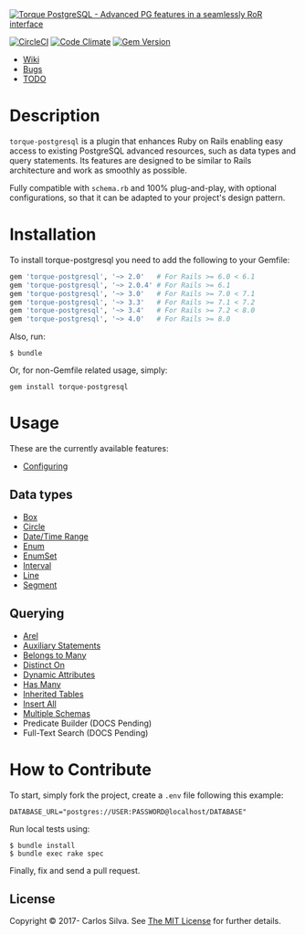 <a href="https://github.com/crashtech/torque-postgresql">
  <img src="./docs/assets/images/github.png" alt="Torque PostgreSQL - Advanced PG features in a seamlessly RoR interface" />
</a>

[![CircleCI](https://circleci.com/gh/crashtech/torque-postgresql/tree/master.svg?style=svg)](https://circleci.com/gh/crashtech/torque-postgresql/tree/master)
[![Code Climate](https://codeclimate.com/github/crashtech/torque-postgresql/badges/gpa.svg)](https://codeclimate.com/github/crashtech/torque-postgresql)
[![Gem Version](https://badge.fury.io/rb/torque-postgresql.svg)](https://badge.fury.io/rb/torque-postgresql)
<!--([![Test Coverage](https://codeclimate.com/github/crashtech/torque-postgresql/badges/coverage.svg)](https://codeclimate.com/github/crashtech/torque-postgresql/coverage))-->
<!--([![Dependency Status](https://gemnasium.com/badges/github.com/crashtech/torque-postgresql.svg)](https://gemnasium.com/github.com/crashtech/torque-postgresql))-->

* [Wiki](https://github.com/crashtech/torque-postgresql/wiki)
* [Bugs](https://github.com/crashtech/torque-postgresql/issues)
* [TODO](https://github.com/crashtech/torque-postgresql/wiki/TODO)

# Description
`torque-postgresql` is a plugin that enhances Ruby on Rails enabling easy access to existing PostgreSQL advanced resources, such as data types and query statements. Its features are designed to be similar to Rails architecture and work as smoothly as possible.

Fully compatible with `schema.rb` and 100% plug-and-play, with optional configurations, so that it can be adapted to your project's design pattern.

# Installation

To install torque-postgresql you need to add the following to your Gemfile:
```ruby
gem 'torque-postgresql', '~> 2.0'   # For Rails >= 6.0 < 6.1
gem 'torque-postgresql', '~> 2.0.4' # For Rails >= 6.1
gem 'torque-postgresql', '~> 3.0'   # For Rails >= 7.0 < 7.1
gem 'torque-postgresql', '~> 3.3'   # For Rails >= 7.1 < 7.2
gem 'torque-postgresql', '~> 3.4'   # For Rails >= 7.2 < 8.0
gem 'torque-postgresql', '~> 4.0'   # For Rails >= 8.0
```

Also, run:

```
$ bundle
```

Or, for non-Gemfile related usage, simply:

```
gem install torque-postgresql
```

# Usage
These are the currently available features:

* [Configuring](https://github.com/crashtech/torque-postgresql/wiki/Configuring)

## Data types

* [Box](https://github.com/crashtech/torque-postgresql/wiki/Box)
* [Circle](https://github.com/crashtech/torque-postgresql/wiki/Circle)
* [Date/Time Range](https://github.com/crashtech/torque-postgresql/wiki/Date-Time-Range)
* [Enum](https://github.com/crashtech/torque-postgresql/wiki/Enum)
* [EnumSet](https://github.com/crashtech/torque-postgresql/wiki/Enum-Set)
* [Interval](https://github.com/crashtech/torque-postgresql/wiki/Interval)
* [Line](https://github.com/crashtech/torque-postgresql/wiki/Line)
* [Segment](https://github.com/crashtech/torque-postgresql/wiki/Segment)

## Querying

* [Arel](https://github.com/crashtech/torque-postgresql/wiki/Arel)
* [Auxiliary Statements](https://github.com/crashtech/torque-postgresql/wiki/Auxiliary-Statements)
* [Belongs to Many](https://github.com/crashtech/torque-postgresql/wiki/Belongs-to-Many)
* [Distinct On](https://github.com/crashtech/torque-postgresql/wiki/Distinct-On)
* [Dynamic Attributes](https://github.com/crashtech/torque-postgresql/wiki/Dynamic-Attributes)
* [Has Many](https://github.com/crashtech/torque-postgresql/wiki/Has-Many)
* [Inherited Tables](https://github.com/crashtech/torque-postgresql/wiki/Inherited-Tables)
* [Insert All](https://github.com/crashtech/torque-postgresql/wiki/Insert-All)
* [Multiple Schemas](https://github.com/crashtech/torque-postgresql/wiki/Multiple-Schemas)
* Predicate Builder (DOCS Pending)
* Full-Text Search (DOCS Pending)

# How to Contribute

To start, simply fork the project, create a `.env` file following this example:

```
DATABASE_URL="postgres://USER:PASSWORD@localhost/DATABASE"
```

Run local tests using:
```
$ bundle install
$ bundle exec rake spec
```
Finally, fix and send a pull request.

## License

Copyright © 2017- Carlos Silva. See [The MIT License](MIT-LICENSE) for further details.
